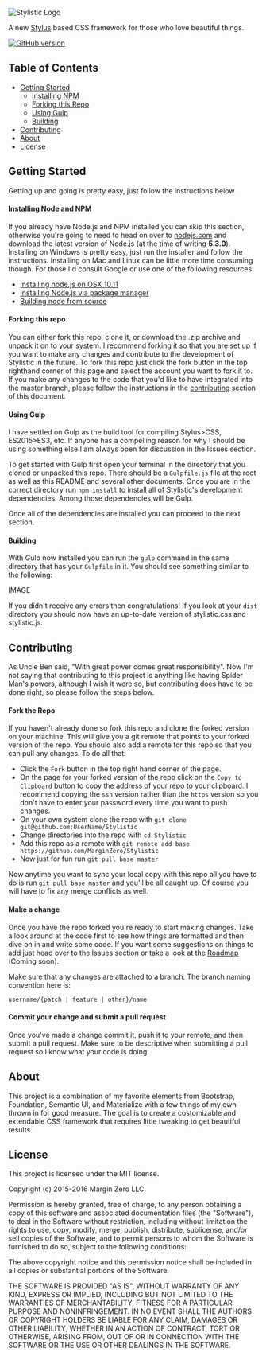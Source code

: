 ![Stylistic Logo](http://gostylistic.com/images/stylistic-logo-teal.png)

A new [Stylus](http://stylus-lang.com) based CSS framework for those who love beautiful things.

[![GitHub version](https://badge.fury.io/gh/MarginZero%2FStylistic.svg)](https://badge.fury.io/gh/MarginZero%2FStylistic)

## Table of Contents
+ [Getting Started](#getting-started)
  - [Installing NPM](#installing-npm)
  - [Forking this Repo](#forking-this-repo)
  - [Using Gulp](#using-gulp)
  - [Building](#building)
+ [Contributing](#contributing)
+ [About](#about)
+ [License](#license)

## Getting Started

Getting up and going is pretty easy, just follow the instructions below

#### Installing Node and NPM

If you already have Node.js and NPM installed you can skip this section, otherwise you're going to need to head on over to [nodejs.com](http://nodejs.com) and download the latest version of Node.js (at the time of writing **5.3.0**). Installing on Windows is pretty easy, just run the installer and follow the instructions. Installing on Mac and Linux can be little more time consuming though. For those I'd consult Google or use one of the following resources:
+ [Installing node.js on OSX 10.11](http://coolestguidesontheplanet.com/installing-node-js-on-osx-10-10-yosemite/)
+ [Installing Node.js via package manager](https://nodejs.org/en/download/package-manager/)
+ [Building node from source](https://github.com/nodejs/node-v0.x-archive/wiki/Installation)

#### Forking this repo

You can either fork this repo, clone it, or download the .zip archive and unpack it on to your system. I recommend forking it so that you are set up if you want to make any changes and contribute to the development of Stylistic in the future. To fork this repo just click the fork button in the top righthand corner of this page and select the account you want to fork it to. If you make any changes to the code that you'd like to have integrated into the master branch, please follow the instructions in the [contributing](#) section of this document.

#### Using Gulp

I have settled on Gulp as the build tool for compiling Stylus>CSS, ES2015>ES3, etc. If anyone has a compelling reason for why I should be using something else I am always open for discussion in the Issues section.

To get started with Gulp first open your terminal in the directory that you cloned or unpacked this repo. There should be a `Gulpfile.js` file at the root as well as this README and several other documents.
Once you are in the correct directory run `npm install` to install all of Stylistic's development dependencies. Among those dependencies will be Gulp.

Once all of the dependencies are installed you can proceed to the next section.

#### Building

With Gulp now installed you can run the `gulp` command in the same directory that has your `Gulpfile` in it. You should see something similar to the following:

IMAGE

If you didn't receive any errors then congratulations! If you look at your `dist` directory you should now have an up-to-date version of stylistic.css and stylistic.js.

## Contributing

As Uncle Ben said, "With great power comes great responsibility". Now I'm not saying that contributing to this project is anything like having Spider Man's powers, although I wish it were so, but contributing does have to be done right, so please follow the steps below.

#### Fork the Repo

If you haven't already done so fork this repo and clone the forked version on your machine. This will give you a git remote that points to your forked version of the repo. You should also add a remote for this repo so that you can pull any changes. To do all that:

+ Click the `Fork` button in the top right hand corner of the page.
+ On the page for your forked version of the repo click on the `Copy to Clipboard` button to copy the address of your repo to your clipboard. I recommend copying the `ssh` version rather than the `https` version so you don't have to enter your password every time you want to push changes.
+ On your own system clone the repo with `git clone git@github.com:UserName/Stylistic`
+ Change directories into the repo with `cd Stylistic`
+ Add this repo as a remote with `git remote add base https://github.com/MarginZero/Stylistic`
+ Now just for fun run `git pull base master`

Now anytime you want to sync your local copy with this repo all you have to do is run `git pull base master` and you'll be all caught up. Of course you will have to fix any merge conflicts as well.

#### Make a change

Once you have the repo forked you're ready to start making changes. Take a look around at the code first to see how things are formatted and then dive on in and write some code.
If you want some suggestions on things to add just head over to the Issues section or take a look at the [Roadmap](#) (Coming soon).

Make sure that any changes are attached to a branch. The branch naming convention here is:

`username/{patch | feature | other}/name`

#### Commit your change and submit a pull request

Once you've made a change commit it, push it to your remote, and then submit a pull request. Make sure to be descriptive when submitting a pull request so I know what your code is doing.

## About

This project is a combination of my favorite elements from Bootstrap, Foundation, Semantic UI, and Materialize with a few things of my own thrown in for good measure. The goal is to create a costomizable and extendable CSS framework that requires little tweaking to get beautiful results.

## License

This project is licensed under the MIT license.

Copyright (c) 2015-2016 Margin Zero LLC.

Permission is hereby granted, free of charge, to any person obtaining a copy
of this software and associated documentation files (the "Software"), to deal
in the Software without restriction, including without limitation the rights
to use, copy, modify, merge, publish, distribute, sublicense, and/or sell
copies of the Software, and to permit persons to whom the Software is
furnished to do so, subject to the following conditions:

The above copyright notice and this permission notice shall be included in
all copies or substantial portions of the Software.

THE SOFTWARE IS PROVIDED "AS IS", WITHOUT WARRANTY OF ANY KIND, EXPRESS OR
IMPLIED, INCLUDING BUT NOT LIMITED TO THE WARRANTIES OF MERCHANTABILITY,
FITNESS FOR A PARTICULAR PURPOSE AND NONINFRINGEMENT. IN NO EVENT SHALL THE
AUTHORS OR COPYRIGHT HOLDERS BE LIABLE FOR ANY CLAIM, DAMAGES OR OTHER
LIABILITY, WHETHER IN AN ACTION OF CONTRACT, TORT OR OTHERWISE, ARISING FROM,
OUT OF OR IN CONNECTION WITH THE SOFTWARE OR THE USE OR OTHER DEALINGS IN
THE SOFTWARE.
